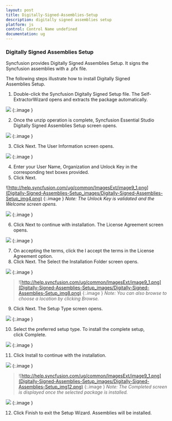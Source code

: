 ```yaml
---
layout: post
title: Digitally-Signed-Assemblies-Setup
description: digitally signed assemblies setup
platform: js
control: Control Name undefined
documentation: ug
---
```


### Digitally Signed Assemblies Setup

Syncfusion provides Digitally Signed Assemblies Setup. It signs the Syncfusion assemblies with a .pfx file. 

The following steps illustrate how to install Digitally Signed Assemblies Setup.

1. Double-click the Syncfusion Digitally Signed Setup file. The Self-ExtractorWizard opens and extracts the package automatically. 



![](Digitally-Signed-Assemblies-Setup_images/Digitally-Signed-Assemblies-Setup_img1.png)
{:.image }


2. Once the unzip operation is complete, Syncfusion Essential Studio Digitally Signed Assemblies Setup screen opens.



![](Digitally-Signed-Assemblies-Setup_images/Digitally-Signed-Assemblies-Setup_img2.png)
{:.image }




3. Click Next. The User Information screen opens.



![](Digitally-Signed-Assemblies-Setup_images/Digitally-Signed-Assemblies-Setup_img3.png)
{:.image }




4. Enter your User Name, Organization and Unlock Key in the corresponding text boxes provided.
5. Click Next.
> 
![http://help.syncfusion.com/ug/common/ImagesExt/image9_1.png](Digitally-Signed-Assemblies-Setup_images/Digitally-Signed-Assemblies-Setup_img4.png)
{:.image }
_Note: The Unlock Key is validated and the Welcome screen opens._



![](Digitally-Signed-Assemblies-Setup_images/Digitally-Signed-Assemblies-Setup_img5.png)
{:.image }




6. Click Next to continue with installation. The License Agreement screen opens.



![](Digitally-Signed-Assemblies-Setup_images/Digitally-Signed-Assemblies-Setup_img6.png)
{:.image }




7. On accepting the terms, click the I accept the terms in the License Agreement option.
8. Click Next. The Select the Installation Folder screen opens.



![](Digitally-Signed-Assemblies-Setup_images/Digitally-Signed-Assemblies-Setup_img7.png)
{:.image }


> ![http://help.syncfusion.com/ug/common/ImagesExt/image9_1.png](Digitally-Signed-Assemblies-Setup_images/Digitally-Signed-Assemblies-Setup_img8.png)
{:.image }
_Note: You can also browse to choose a location by clicking Browse._

9. Click Next. The Setup Type screen opens.

![](Digitally-Signed-Assemblies-Setup_images/Digitally-Signed-Assemblies-Setup_img9.png)
{:.image }




10. Select the preferred setup type. To install the complete setup, click Complete.



![](Digitally-Signed-Assemblies-Setup_images/Digitally-Signed-Assemblies-Setup_img10.png)
{:.image }




11. Click Install to continue with the installation.



![](Digitally-Signed-Assemblies-Setup_images/Digitally-Signed-Assemblies-Setup_img11.png)
{:.image }


> ![http://help.syncfusion.com/ug/common/ImagesExt/image9_1.png](Digitally-Signed-Assemblies-Setup_images/Digitally-Signed-Assemblies-Setup_img12.png)
{:.image }
_Note: The Completed screen is displayed once the selected package is installed._



![](Digitally-Signed-Assemblies-Setup_images/Digitally-Signed-Assemblies-Setup_img13.png)
{:.image }




12. Click Finish to exit the Setup Wizard. Assemblies will be installed.



